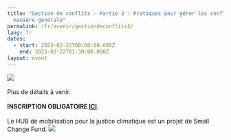 ```yaml
---
title: "Gestion de conflits - Partie 2 : Pratiques pour gérer les conflits de
  manière générale"
permalink: /fr/avenir/gestiondeconflits2/
lang: fr
dates:
  - start: 2023-02-22T00:00:00.000Z
    end: 2023-02-22T01:30:00.000Z
layout: event
---
```

![](/media/gestiondecon2.png)\
\
P﻿lus de détails à venir.\
\
**I﻿NSCRIPTION OBLIGATOIRE [ICI](https://us02web.zoom.us/meeting/register/tZMkfu2rrjsuGdZo46NleT7U4JdARBFfNzad).**\
\
L﻿e HUB de mobilisation pour la justice climatique est un projet de Small Change Fund.
![](/media/sans_titre_6_.png)